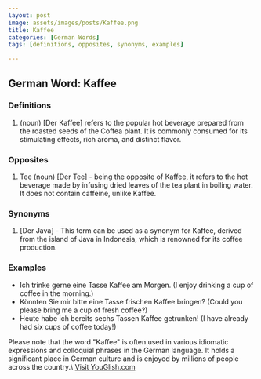 ```yaml
---
layout: post
image: assets/images/posts/Kaffee.png
title: Kaffee
categories: [German Words]
tags: [definitions, opposites, synonyms, examples]

---
```


## German Word: Kaffee

### Definitions

1. (noun) [Der Kaffee] refers to the popular hot beverage prepared from the roasted seeds of the Coffea plant. It is commonly consumed for its stimulating effects, rich aroma, and distinct flavor.

### Opposites

1. Tee (noun) [Der Tee] - being the opposite of Kaffee, it refers to the hot beverage made by infusing dried leaves of the tea plant in boiling water. It does not contain caffeine, unlike Kaffee.

### Synonyms

1. [Der Java] - This term can be used as a synonym for Kaffee, derived from the island of Java in Indonesia, which is renowned for its coffee production.

### Examples

- Ich trinke gerne eine Tasse Kaffee am Morgen. (I enjoy drinking a cup of coffee in the morning.)
- Könnten Sie mir bitte eine Tasse frischen Kaffee bringen? (Could you please bring me a cup of fresh coffee?)
- Heute habe ich bereits sechs Tassen Kaffee getrunken! (I have already had six cups of coffee today!)

Please note that the word "Kaffee" is often used in various idiomatic expressions and colloquial phrases in the German language. It holds a significant place in German culture and is enjoyed by millions of people across the country.\ <a id="yg-widget-0" class="youglish-widget" data-query="Kaffee" data-lang="german" data-components="8412" data-auto-start="0" data-bkg-color="theme_light" data-title="How%20to%20pronounce%20Kaffee%20in%20German"  rel="nofollow" href="https://youglish.com">Visit YouGlish.com</a><script async src="https://youglish.com/public/emb/widget.js" charset="utf-8"></script>